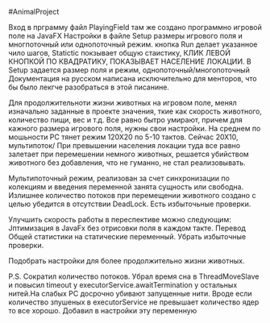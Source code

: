 #AnimalProject

Вход в прграмму файл PlayingField там же создано программно игровой поле на JavaFX
Настройки в файле Setup размеры игрового поля и многпоточный или однопоточный режим.
кнопка Run делает указанное чило шагов, Statictic покзывает общую стаистику,
КЛИК ЛЕВОЙ КНОПКОЙ ПО КВАДРАТИКУ, ПОКАЗЫВАЕТ НАСЕЛЕНИЕ ЛОКАЦИИ. В Setup задается размер
поля и режим, однопоточный/многопоточный
Документация на русском написана исключительно для менторов, что бы было лекгче разобраться
в этой писанине.

Для продолжительноти жизни животных на игровом поле, менял изначально заданные в
проекте значения, ткие как скорость животного, количество пищи, вес и т.д.
Все равно бытро умирают, причем для кажного размера игрового поля, нужны свои
настройки. На среднем по мошьности РС тянет режим 120Х20 по 5-10 тактов.
Сейчас 20Х10, мультипоток/
При превышении населения локации туда все равно залетает при перемешении немного
животных, решается убийством животного без добавления, что не гуманно, не стал
реализовывать.

Мультипоточный режим, реализован за счет синхронизации по колекциям и введения переменной
занята сущность или свободна. Излишнее количество потоков при перемещении животного
создано с целью убедится в отсутствии DeadLock. Есть избыточьные проверки.

Улучшить скорость работы в переспективе можно следующим:
Jптимизация в JavaFx без отрисовки поля
в каждом такте.
Перевод Общей статистики на статические переменный.
Убрать избыточные проверки.

Подобрать настройки для более продолжительно жизни животных.

P.S.
Сократил количество потоков. Убрал время сна в ThreadMoveSlave и повысил timeout у executorService.awaitTermination
у остальных нитей.На слабых РС досрочно убивают запущенные нити. Вроде если количество зпушеных
в executorService не превышает количество ядер то все хорошо. Добавил в настройки эту переменную





